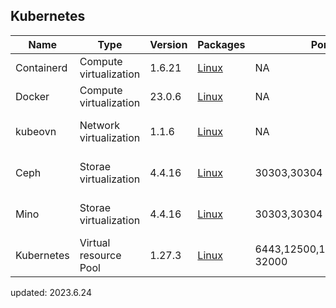 ## Kubernetes


| Name        | Type      | Version |  Packages   |  Ports    |     DNS   |   command  |      
| ------      | ------    | ------  | ------      |   -----   |    -----  |   -----   |
| Containerd  | Compute virtualization  | 1.6.21    | [Linux](https://containerd.io/docs/getting-started/)|            NA                |              NA              | init-env container |
|  Docker     | Compute virtualization  | 23.0.6    | [Linux](https://containerd.io/docs/getting-started/)|            NA                |              NA              | init-env container |
| kubeovn     | Network virtualization  | 1.1.6   | [Linux](https://docs.projectcalico.org/)            |            NA                |              NA              | init-network kubeovn |
| Ceph        | Storae virtualization         | 4.4.16     | [Linux](https://docs.min.io/minio/k8s/reference/minio-kubectl-plugin.html#command-kubectl-minio)            |            30303,30304      |              NA              | init-storage minio |
| Mino        | Storae virtualization         | 4.4.16     | [Linux](https://docs.min.io/minio/k8s/reference/minio-kubectl-plugin.html#command-kubectl-minio)            |            30303,30304      |              NA              | init-storage minio |
| Kubernetes  | Virtual resource Pool        | 1.27.3     | [Linux](https://docs.kubernetes.io/)                | 6443,12500,12501,30000-32000 |              NA              | init-compute container |

updated: 2023.6.24
